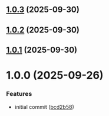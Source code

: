## [1.0.3](https://github.com/didericis/bare-bundle-transform-plugin-babel/compare/v1.0.2...v1.0.3) (2025-09-30)

## [1.0.2](https://github.com/Didericis/bare-bundle-transform-plugin-babel/compare/v1.0.1...v1.0.2) (2025-09-30)

## [1.0.1](https://github.com/Didericis/bare-bundle-transform-plugin-babel/compare/v1.0.0...v1.0.1) (2025-09-30)

# 1.0.0 (2025-09-26)


### Features

* initial commit ([bcd2b58](https://github.com/Didericis/bare-bundle-transform-plugin-babel/commit/bcd2b58591c998c348e680b5cd058ba43005f80e))
